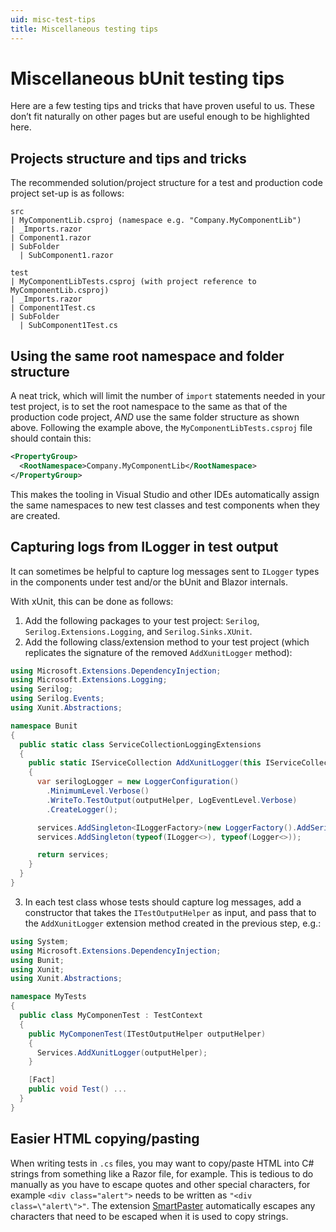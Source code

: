 ```yaml
---
uid: misc-test-tips
title: Miscellaneous testing tips
---
```


# Miscellaneous bUnit testing tips

Here are a few testing tips and tricks that have proven useful to us. These don’t fit naturally on other pages but are useful enough to be highlighted here.

## Projects structure and tips and tricks

The recommended solution/project structure for a test and production code project set-up is as follows:

```
src
| MyComponentLib.csproj (namespace e.g. "Company.MyComponentLib")
| _Imports.razor
| Component1.razor
| SubFolder
  | SubComponent1.razor

test
| MyComponentLibTests.csproj (with project reference to MyComponentLib.csproj)
| _Imports.razor
| Component1Test.cs
| SubFolder
  | SubComponent1Test.cs
```

## Using the same root namespace and folder structure

A neat trick, which will limit the number of `import` statements needed in your test project, is to set the root namespace to the same as that of the production code project, _AND_ use the same folder structure as shown above. Following the example above, the `MyComponentLibTests.csproj` file should contain this:

```xml
<PropertyGroup>
  <RootNamespace>Company.MyComponentLib</RootNamespace>
</PropertyGroup>
```

This makes the tooling in Visual Studio and other IDEs automatically assign the same namespaces to new test classes and test components when they are created.

## Capturing logs from ILogger in test output

It can sometimes be helpful to capture log messages sent to `ILogger` types in the components under test and/or the bUnit and Blazor internals. 

With xUnit, this can be done as follows:

1. Add the following packages to your test project: `Serilog`, `Serilog.Extensions.Logging`, and `Serilog.Sinks.XUnit`.
2. Add the following class/extension method to your test project (which replicates the signature of the removed `AddXunitLogger` method):  
  
  ```csharp
  using Microsoft.Extensions.DependencyInjection;
  using Microsoft.Extensions.Logging;
  using Serilog;
  using Serilog.Events;
  using Xunit.Abstractions;

  namespace Bunit
  {
    public static class ServiceCollectionLoggingExtensions
    {
      public static IServiceCollection AddXunitLogger(this IServiceCollection services, ITestOutputHelper outputHelper)
      {
        var serilogLogger = new LoggerConfiguration()
          .MinimumLevel.Verbose()
          .WriteTo.TestOutput(outputHelper, LogEventLevel.Verbose)
          .CreateLogger();

        services.AddSingleton<ILoggerFactory>(new LoggerFactory().AddSerilog(serilogLogger, dispose: true));
        services.AddSingleton(typeof(ILogger<>), typeof(Logger<>));

        return services;
      }
    }
  }
  ```

3. In each test class whose tests should capture log messages, add a constructor that takes the `ITestOutputHelper` as input, and pass that to the `AddXunitLogger` extension method created in the previous step, e.g.:  
  
  ```csharp
  using System;
  using Microsoft.Extensions.DependencyInjection;
  using Bunit;
  using Xunit;
  using Xunit.Abstractions;

  namespace MyTests
  {
    public class MyComponenTest : TestContext
    {
      public MyComponenTest(ITestOutputHelper outputHelper)
      {
        Services.AddXunitLogger(outputHelper);
      }

      [Fact]
      public void Test() ...
    }
  }
  ```

## Easier HTML copying/pasting

When writing tests in `.cs` files, you may want to copy/paste HTML into C# strings from something like a Razor file, for example. This is tedious to do manually as you have to escape quotes and other special characters, for example `<div class="alert">` needs to be written as `"<div class=\"alert\">"`. The extension [SmartPaster](https://marketplace.visualstudio.com/items?itemName=martinw.SmartPaster) automatically escapes any characters that need to be escaped when it is used to copy strings.
